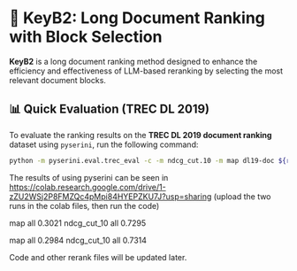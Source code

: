 # 🔑 KeyB2: Long Document Ranking with Block Selection

**KeyB2** is a long document ranking method designed to enhance the efficiency and effectiveness of LLM-based reranking by selecting the most relevant document blocks.

## 📊 Quick Evaluation (TREC DL 2019)

To evaluate the ranking results on the **TREC DL 2019 document ranking** dataset using `pyserini`, run the following command:

```bash
python -m pyserini.eval.trec_eval -c -m ndcg_cut.10 -m map dl19-doc ${rerankBaseName}.trec
```

The results of using pyserini can be seen in https://colab.research.google.com/drive/1-zZU2WSj2P8FMZQc4pMpi84HYEPZKU7J?usp=sharing
(upload the two runs in the colab files, then run the code)

map                   	all	0.3021
ndcg_cut_10           	all	0.7295


map                   	all	0.2984
ndcg_cut_10           	all	0.7314


Code and other rerank files will be updated later.
